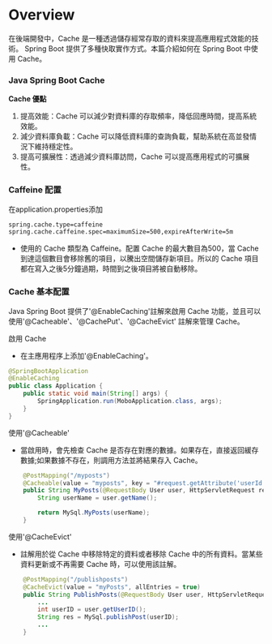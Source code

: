 # Overview

在後端開發中，Cache 是一種透過儲存經常存取的資料來提高應用程式效能的技術。 Spring Boot 提供了多種快取實作方式。本篇介紹如何在 Spring Boot 中使用 Cache。

### Java Spring Boot Cache

**Cache 優點**
1. 提高效能：Cache 可以減少對資料庫的存取頻率，降低回應時間，提高系統效能。
2. 減少資料庫負載：Cache 可以降低資料庫的查詢負載，幫助系統在高並發情況下維持穩定性。
3. 提高可擴展性：透過減少資料庫訪問，Cache 可以提高應用程式的可擴展性。

### Caffeine 配置
在application.properties添加
```xml
spring.cache.type=caffeine
spring.cache.caffeine.spec=maximumSize=500,expireAfterWrite=5m
```
 - 使用的 Cache 類型為 Caffeine。配置 Cache 的最大數目為500，當 Cache 到達這個數目會移除舊的項目，以騰出空間儲存新項目。所以的 Cache 項目都在寫入之後5分鐘過期，時間到之後項目將被自動移除。

### Cache 基本配置

Java Spring Boot 提供了'@EnableCaching'註解來啟用 Cache 功能，並且可以使用'@Cacheable'、'@CachePut'、'@CacheEvict' 註解來管理 Cache。

啟用 Cache
 - 在主應用程序上添加'@EnableCaching'。
```java
@SpringBootApplication
@EnableCaching
public class Application {
    public static void main(String[] args) {
        SpringApplication.run(MoboApplication.class, args);
    }
}
```

使用'@Cacheable'
 - 當啟用時，會先檢查 Cache 是否存在對應的數據。如果存在，直接返回緩存數據;如果數據不存在，則調用方法並將結果存入 Cache。
```java
	@PostMapping("/myposts")
    @Cacheable(value = "myposts", key = "#request.getAttribute('userId') + '_' + #user.name")
    public String MyPosts(@RequestBody User user, HttpServletRequest request) {
        String userName = user.getName();

        return MySql.MyPosts(userName);
    }
```

使用'@CacheEvict'
 - 註解用於從 Cache 中移除特定的資料或者移除 Cache 中的所有資料。當某些資料更新或不再需要 Cache 時，可以使用該註解。
```java
	@PostMapping("/publishposts")
    @CacheEvict(value = "myPosts", allEntries = true)
    public String PublishPosts(@RequestBody User user, HttpServletRequest request) {
        ...
		int userID = user.getUserID();
        String res = MySql.publishPost(userID);
		...
    }
```


